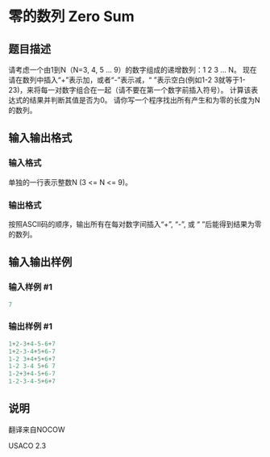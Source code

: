 # 零的数列 Zero Sum

## 题目描述

请考虑一个由1到N（N=3, 4, 5 ... 9）的数字组成的递增数列：1 2 3 ... N。 现在请在数列中插入“+”表示加，或者“-”表示减，“ ”表示空白(例如1-2 3就等于1-23)，来将每一对数字组合在一起（请不要在第一个数字前插入符号）。 计算该表达式的结果并判断其值是否为0。 请你写一个程序找出所有产生和为零的长度为N的数列。

## 输入输出格式

### 输入格式

单独的一行表示整数N (3 <= N <= 9)。

### 输出格式

按照ASCII码的顺序，输出所有在每对数字间插入“+”, “-”, 或 “ ”后能得到结果为零的数列。

## 输入输出样例

### 输入样例 #1

```cpp
7

```
### 输出样例 #1

```cpp
1+2-3+4-5-6+7
1+2-3-4+5+6-7
1-2 3+4+5+6+7
1-2 3-4 5+6 7
1-2+3+4-5+6-7
1-2-3-4-5+6+7
```


## 说明

翻译来自NOCOW

USACO 2.3

